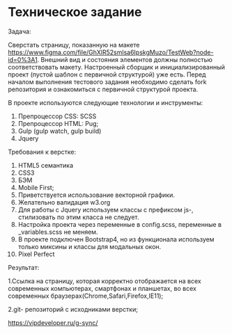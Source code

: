 # Техническое задание

Задача:

Сверстать страницу, показанную на макете https://www.figma.com/file/GhXlR52smlsa6IpskgMuzo/TestWeb?node-id=0%3A1.
Внешний вид и состояния элементов должны полностью соответствовать макету.
Настроенный сборщик  и инициализированный проект (пустой шаблон с первичной структурой) уже есть.
Перед началом выполнения тестового задания необходимо сделать fork репозитория и  ознакомиться с первичной структурой проекта. 

В проекте используются следующие технологии и инструменты:

1. Препроцессор CSS: SCSS
2. Препроцессор HTML: Pug;
3. Gulp (gulp watch, gulp build)
4. Jquery


Требования к верстке:

1. HTML5 семантика
2. CSS3
3. БЭМ
4. Mobile First;
5. Приветствуется использование векторной графики.
6. Желательно валидация w3.org
7. Для работы с Jquery используем классы с префиксом js-, стилизовать по этим класса не следует.
8. Настройка проекта через переменные в config.scss, переменные в _variables.scss не меняем.
9. В проекте подключен Bootstrap4, но из функционала используем только миксины и классы для модальных окон.
10. Pixel Perfect


Результат:

1.Ссылка на страницу, которая корректно отображается на всех современных компьютерах, смартфонах и планшетах, во всех современных браузерах(Chrome,Safari,Firefox,IE11);

2.git- репозиторий с исходниками верстки;

https://vipdeveloper.ru/g-sync/
